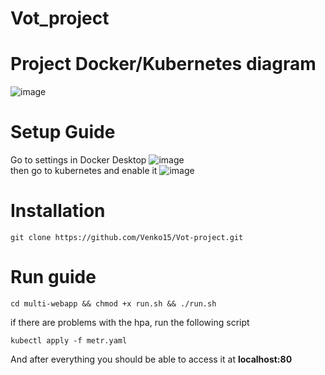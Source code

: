 # Vot_project

# Project Docker/Kubernetes diagram

![image](https://github.com/Venko15/Vot-project/assets/61556713/a3a95185-865a-4e6b-abf1-8342bf86f740)

# Setup Guide
Go to settings in Docker Desktop
![image](https://github.com/Venko15/Vot-project/assets/61556713/7e2d54fb-aefd-40ac-b309-f3f753421085)
<br>then go to kubernetes and enable it
![image](https://github.com/Venko15/Vot-project/assets/61556713/62282e35-b1a0-4256-96de-3abe24294b27)
# Installation
```
git clone https://github.com/Venko15/Vot-project.git
```
# Run guide
```
cd multi-webapp && chmod +x run.sh && ./run.sh
```
if there are problems with the hpa, run the following script
```
kubectl apply -f metr.yaml
```
And after everything you should be able to access it at **localhost:80**
